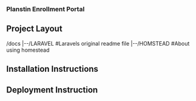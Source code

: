 ### Planstin Enrollment Portal



## Project Layout

/docs
|--/LARAVEL #Laravels original readme file
|--/HOMSTEAD  #About using homestead


## Installation Instructions



## Deployment Instruction


